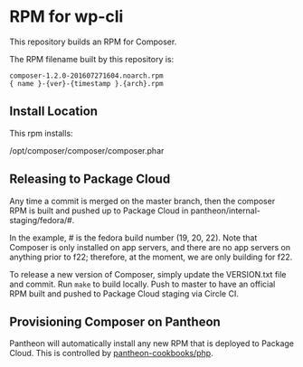 # RPM for wp-cli

This repository builds an RPM for Composer.

The RPM filename built by this repository is:
```
composer-1.2.0-201607271604.noarch.rpm
{ name }-{ver}-{timestamp }.{arch}.rpm
```

## Install Location

This rpm installs:

/opt/composer/composer/composer.phar

## Releasing to Package Cloud

Any time a commit is merged on the master branch, then the composer RPM is built and pushed up to Package Cloud in pantheon/internal-staging/fedora/#.

In the example, # is the fedora build number (19, 20, 22). Note that Composer is only installed on app servers, and there are no app servers on anything prior to f22; therefore, at the moment, we are only building for f22.

To release a new version of Composer, simply update the VERSION.txt file and commit. Run `make` to build locally. Push to master to have an official RPM built and pushed to Package Cloud staging via Circle CI.

## Provisioning Composer on Pantheon

Pantheon will automatically install any new RPM that is deployed to Package Cloud. This is controlled by [pantheon-cookbooks/php](https://github.com/pantheon-cookbooks/php/blob/master/recipes/composer.rb).
